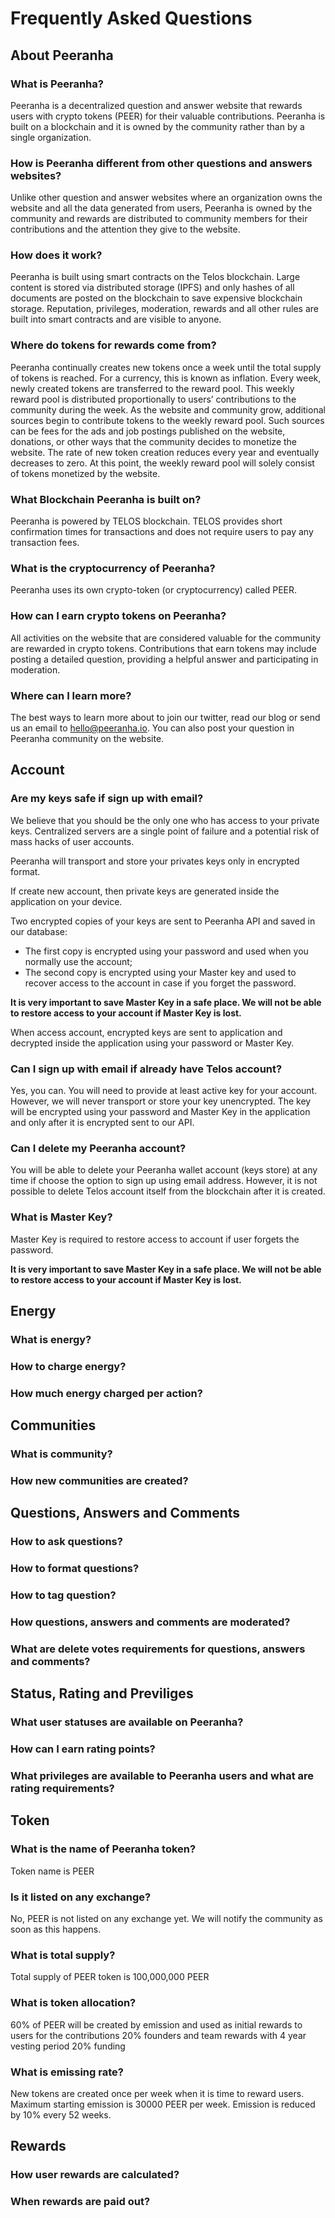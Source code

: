 # Frequently Asked Questions

## About Peeranha

### What is Peeranha?

Peeranha is a decentralized question and answer website that rewards users with crypto tokens (PEER) for their valuable contributions. Peeranha is built on a blockchain and it is owned by the community rather than by a single organization.

### How is Peeranha different from other questions and answers websites?

Unlike other question and answer websites where an organization owns the website and all the data generated from users, Peeranha is owned by the community and rewards are distributed to community members for their contributions and the attention they give to the website.

### How does it work?

Peeranha is built using smart contracts on the Telos blockchain. Large content is stored via distributed storage (IPFS) and only hashes of all documents are posted on the blockchain to save expensive blockchain storage. Reputation, privileges, moderation, rewards and all other rules are built into smart contracts and are visible to anyone.

### Where do tokens for rewards come from?

Peeranha continually creates new tokens once a week until the total supply of tokens is reached. For a currency, this is known as inflation. Every week, newly created tokens are transferred to the reward pool. This weekly reward pool is distributed proportionally to users’ contributions to the community during the week. As the website and community grow, additional sources begin to contribute tokens to the weekly reward pool. Such sources can be fees for the ads and job postings published on the website, donations, or other ways that the community decides to monetize the website. The rate of new token creation reduces every year and eventually decreases to zero. At this point, the weekly reward pool will solely consist of tokens monetized by the website.

### What Blockchain Peeranha is built on?

Peeranha is powered by TELOS blockchain. TELOS provides short confirmation times for transactions and does not require users to pay any transaction fees.

### What is the cryptocurrency of Peeranha?

Peeranha uses its own crypto-token (or cryptocurrency) called PEER.

### How can I earn crypto tokens on Peeranha?

All activities on the website that are considered valuable for the community are rewarded in crypto tokens. Contributions that earn tokens may include posting a detailed question, providing a helpful answer and participating in moderation.

### Where can I learn more?

The best ways to learn more about to join our twitter, read our blog or send us an email to hello@peeranha.io. You can also post your question in Peeranha community on the website.


## Account

### Are my keys safe if sign up with email? 

We believe that you should be the only one who has access to your private keys. Centralized servers are a single point of failure and a potential risk of mass hacks of user accounts.

Peeranha will transport and store your privates keys only in encrypted format. 

If create new account, then private keys are generated inside the application on your device. 

Two encrypted copies of your keys are sent to Peeranha API and saved in our database:
- The first copy is encrypted using your password and used when you normally use the account;
- The second copy is encrypted using your Master key and used to recover access to the account in case if you forget the password.

**It is very important to save Master Key in a safe place. We will not be able to restore access to your account if Master Key is lost.**

When access account, encrypted keys are sent to application and decrypted inside the application using your password or Master Key.

### Can I sign up with email if already have Telos account?

Yes, you can. You will need to provide at least active key for your account. However, we will never transport or store your key unencrypted. The key will be encrypted using your password and Master Key in the application and only after it is encrypted sent to our API.

### Can I delete my Peeranha account?

You will be able to delete your Peeranha wallet account (keys store) at any time if choose the option to sign up using email address. However, it is not possible to delete Telos account itself from the blockchain after it is created.

### What is Master Key?

Master Key is required to restore access to account if user forgets the password.

**It is very important to save Master Key in a safe place. We will not be able to restore access to your account if Master Key is lost.**

## Energy

### What is energy?

### How to charge energy?

### How much energy charged per action?

## Communities

### What is community?

### How new communities are created?

## Questions, Answers and Comments

### How to ask questions?

### How to format questions?

### How to tag question?

### How questions, answers and comments are moderated?

### What are delete votes requirements for questions, answers and comments?

## Status, Rating and Previliges

### What user statuses are available on Peeranha?

### How can I earn rating points?

### What privileges are available to Peeranha users and what are rating requirements?

## Token

### What is the name of Peeranha token?

Token name is PEER

### Is it listed on any exchange?

No, PEER is not listed on any exchange yet. We will notify the community as soon as this happens.

### What is total supply?

Total supply of PEER token is 100,000,000 PEER

### What is token allocation?

60% of PEER will be created by emission and used as initial rewards to users for the contributions
20% founders and team rewards with 4 year vesting period
20% funding

### What is emissing rate?

New tokens are created once per week when it is time to reward users. Maximum starting emission is 30000 PEER per week. Emission is reduced by 10% every 52 weeks.

## Rewards

### How user rewards are calculated?

### When rewards are paid out?